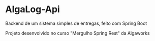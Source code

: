 # AlgaLog-Api

Backend de um sistema simples de entregas, feito com Spring Boot

Projeto desenvolvido no curso "Mergulho Spring Rest" da Algaworks
